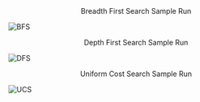 <center>Breadth First Search Sample Run</center>

![BFS](https://user-images.githubusercontent.com/54830217/212589505-08b39f23-63d4-4c49-a1fc-493e91f46202.jpg)

<center>Depth First Search Sample Run</center>

![DFS](https://user-images.githubusercontent.com/54830217/212589506-e480ca04-71ba-4229-8d77-e7827008d4b4.jpg)

<center>Uniform Cost Search Sample Run</center>

![UCS](https://user-images.githubusercontent.com/54830217/212589509-6b41d0cf-fead-44f8-8b27-2d32e5382754.jpg)
